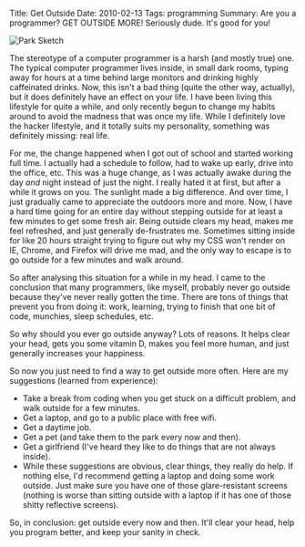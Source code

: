 Title: Get Outside
Date: 2010-02-13
Tags: programming
Summary:
    Are you a programmer?  GET OUTSIDE MORE!  Seriously dude.  It's good for
    you!


![Park Sketch][]


The stereotype of a computer programmer is a harsh (and mostly true) one.  The
typical computer programmer lives inside, in small dark rooms, typing away for
hours at a time behind large monitors and drinking highly caffeinated drinks.
Now, this isn't a bad thing (quite the other way, actually), but it does
definitely have an effect on your life.  I have been living this lifestyle for
quite a while, and only recently begun to change my habits around to avoid the
madness that was once my life.  While I definitely love the hacker lifestyle,
and it totally suits my personality, something was definitely missing: real
life.

For me, the change happened when I got out of school and started working full
time.  I actually had a schedule to follow, had to wake up early, drive into the
office, etc.  This was a huge change, as I was actually awake during the day
*and* night instead of just the night.  I really hated it at first, but after a
while it grows on you.  The sunlight made a big difference.  And over time, I
just gradually came to appreciate the outdoors more and more.  Now, I have a
hard time going for an entire day without stepping outside for at least a few
minutes to get some fresh air.  Being outside clears my head, makes me feel
refreshed, and just generally de-frustrates me.  Sometimes sitting inside for
like 20 hours straight trying to figure out why my CSS won't render on IE,
Chrome, and Firefox will drive me mad, and the only way to escape is to go
outside for a few minutes and walk around.

So after analysing this situation for a while in my head.  I came to the
conclusion that many programmers, like myself, probably never go outside because
they've never really gotten the time.  There are tons of things that prevent you
from doing it: work, learning, trying to finish that one bit of code, munchies,
sleep schedules, etc.

So why should you ever go outside anyway?  Lots of reasons.  It helps clear your
head, gets you some vitamin D, makes you feel more human, and just generally
increases your happiness.

So now you just need to find a way to get outside more often.  Here are my
suggestions (learned from experience):

-   Take a break from coding when you get stuck on a difficult problem, and walk
    outside for a few minutes.
-   Get a laptop, and go to a public place with free wifi.
-   Get a daytime job.
-   Get a pet (and take them to the park every now and then).
-   Get a girlfriend (I've heard they like to do things that are not always
    inside).
-   While these suggestions are obvious, clear things, they really do help.  If
    nothing else, I'd recommend getting a laptop and doing some work outside.
    Just make sure you have one of those glare-resistant screens (nothing is
    worse than sitting outside with a laptop if it has one of those shitty
    reflective screens).

So, in conclusion: get outside every now and then.  It'll clear your head, help
you program better, and keep your sanity in check.


  [Park Sketch]: {filename}/images/2010/park-sketch.png "Park Sketch"
